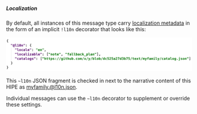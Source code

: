 ##### Localization

By default, all instances of this message type carry [localization metadata](
https://github.com/hyperledger/indy-hipe/pull/64) in the form of an implicit
`!l10n` decorator that looks like this:

[![~l10n settings](localization-section.png)](myfamily~l10n.json)

This `~l10n` JSON fragment is checked in next to the narrative content of
this HIPE as [myfamily.@l10n.json](myfamily~l10n.json).

Individual messages can use the `~l10n` decorator to supplement or
override these settings.